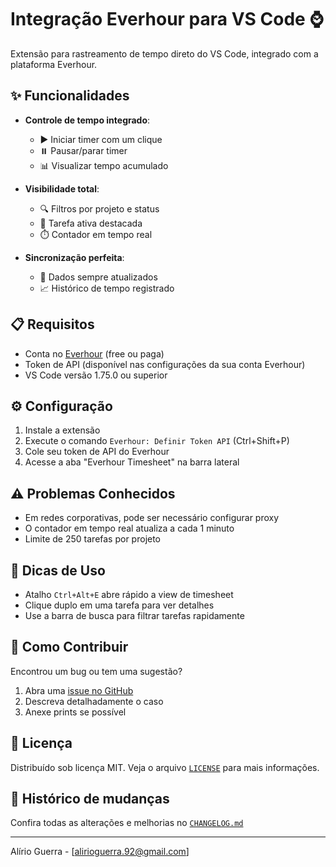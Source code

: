 # Integração Everhour para VS Code ⌚

Extensão para rastreamento de tempo direto do VS Code, integrado com a plataforma Everhour.

## ✨ Funcionalidades

- **Controle de tempo integrado**:
  - ▶️ Iniciar timer com um clique
  - ⏸️ Pausar/parar timer
  - 📊 Visualizar tempo acumulado

- **Visibilidade total**:
  - 🔍 Filtros por projeto e status
  - 🎯 Tarefa ativa destacada
  - ⏱️ Contador em tempo real

- **Sincronização perfeita**:
  - 🔄 Dados sempre atualizados
  - 📈 Histórico de tempo registrado

## 📋 Requisitos

- Conta no [Everhour](https://everhour.com) (free ou paga)
- Token de API (disponível nas configurações da sua conta Everhour)
- VS Code versão 1.75.0 ou superior

## ⚙️ Configuração

1. Instale a extensão
2. Execute o comando `Everhour: Definir Token API` (Ctrl+Shift+P)
3. Cole seu token de API do Everhour
4. Acesse a aba "Everhour Timesheet" na barra lateral

## ⚠️ Problemas Conhecidos

- Em redes corporativas, pode ser necessário configurar proxy
- O contador em tempo real atualiza a cada 1 minuto
- Limite de 250 tarefas por projeto

## 📌 Dicas de Uso

- Atalho `Ctrl+Alt+E` abre rápido a view de timesheet
- Clique duplo em uma tarefa para ver detalhes
- Use a barra de busca para filtrar tarefas rapidamente

## 🤝 Como Contribuir

Encontrou um bug ou tem uma sugestão? 
1. Abra uma [issue no GitHub](https://github.com/alirioguerra/follow55-everhour-integration/issues)
2. Descreva detalhadamente o caso
3. Anexe prints se possível

## 📜 Licença

Distribuído sob licença MIT. Veja o arquivo [`LICENSE`](./LICENSE) para mais informações.

## 📘 Histórico de mudanças

Confira todas as alterações e melhorias no [`CHANGELOG.md`](./CHANGELOG.md)

---

Alírio Guerra - [alirioguerra.92@gmail.com]